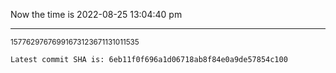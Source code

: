 Now the time is 2022-08-25 13:04:40 pm

---

<small>15776297676991673123671131011535</small>

```txt
Latest commit SHA is: 6eb11f0f696a1d06718ab8f84e0a9de57854c100
```
